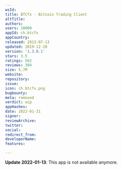 ```yaml
---
wsId: 
title: BTCfx - Bitcoin Trading Client
altTitle: 
authors: 
users: 10000
appId: ch.btcfx
appCountry: 
released: 2013-07-13
updated: 2019-12-20
version: '1.3.0.1'
stars: 3.5
ratings: 562
reviews: 304
size: 5.7M
website: 
repository: 
issue: 
icon: ch.btcfx.png
bugbounty: 
meta: removed
verdict: wip
appHashes: 
date: 2022-01-31
signer: 
reviewArchive: 
twitter: 
social: 
redirect_from: 
developerName: 
features: 

---
```


**Update 2022-01-13**: This app is not available anymore.

